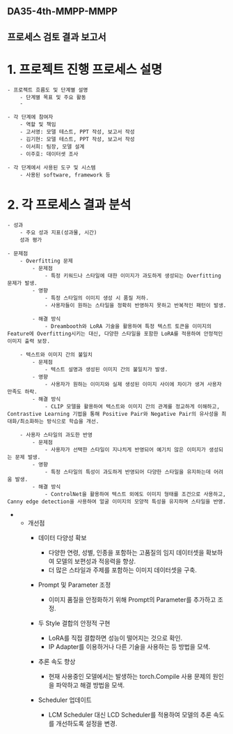 ## DA35-4th-MMPP-MMPP
## 프로세스 검토 결과 보고서

# 1. 프로젝트 진행 프로세스 설명

    - 프로젝트 흐름도 및 단계별 설명
        - 단계별 목표 및 주요 활동
        - 

    - 각 단계에 참여자
        - 역할 및 책임
        - 고서영: 모델 테스트, PPT 작성, 보고서 작성
        - 김기현: 모델 테스트, PPT 작성, 보고서 작성
        - 이서희: 팀장, 모델 설계
        - 이주호: 데이터셋 조사
  
    - 각 단계에서 사용된 도구 및 시스템
        - 사용된 software, framework 등

# 2. 각 프로세스 결과 분석
    - 성과
        - 주요 성과 지표(성과물, 시간)
        성과 평가

    - 문제점
        - Overfitting 문제
            - 문제점
                - 특정 키워드나 스타일에 대한 이미지가 과도하게 생성되는 Overfitting 문제가 발생.
            - 영향
                - 특정 스타일의 이미지 생성 시 품질 저하.
                - 사용자들이 원하는 스타일을 정확히 반영하지 못하고 반복적인 패턴이 발생.
       
            - 해결 방식
                - Dreambooth와 LoRA 기술을 활용하여 특정 텍스트 토큰을 이미지의 Feature에 Overfitting시키는 대신, 다양한 스타일을 포함한 LoRA를 적용하여 안정적인 이미지 출력 보장.

        - 텍스트와 이미지 간의 불일치
            - 문제점
                - 텍스트 설명과 생성된 이미지 간의 불일치가 발생.
            - 영향
                - 사용자가 원하는 이미지와 실제 생성된 이미지 사이에 차이가 생겨 사용자 만족도 하락.
            - 해결 방식
                - CLIP 모델을 활용하여 텍스트와 이미지 간의 관계를 정교하게 이해하고, Contrastive Learning 기법을 통해 Positive Pair와 Negative Pair의 유사성을 최대화/최소화하는 방식으로 학습을 개선.
  
        - 사용자 스타일의 과도한 반영
            - 문제점
                - 사용자가 선택한 스타일이 지나치게 반영되어 예기치 않은 이미지가 생성되는 문제 발생.
            - 영향
                - 특정 스타일의 특성이 과도하게 반영되어 다양한 스타일을 유지하는데 어려움 발생.
            - 해결 방식
                - ControlNet을 활용하여 텍스트 외에도 이미지 형태를 조건으로 사용하고, Canny edge detection을 사용하여 얼굴 이미지의 모양적 특성을 유지하며 스타일을 반영.
- 
    - 개선점
        - 데이터 다양성 확보
            - 다양한 연령, 성별, 인종을 포함하는 고품질의 임지 데이터셋을 확보하여 모델의 보편성과 적응력을 향상.
            - 더 많은 스타일과 주제를 포함하는 이미지 데이터셋을 구축.
  
        - Prompt 및 Parameter 조정
            - 이미지 품질을 안정화하기 위해 Prompt의 Parameter를 추가하고 조정.
         
        - 두 Style 결합의 안정적 구현
            - LoRA를 직접 결합하면 성능이 떨어지는 것으로 확인. 
            - IP Adapter를 이용하거나 다른 기술을 사용하는 등 방법을 모색.
  
        - 추론 속도 향상
          - 현재 사용중인 모델에서는 발생하는 torch.Compile 사용 문제의 원인을 파악하고 해결 방법을 모색.
           
        - Scheduler 업데이트
          - LCM Scheduler 대신 LCD Scheduler를 적용하여 모델의 추론 속도를 개선하도록 설정을 변경.